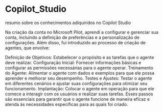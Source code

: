 # Copilot_Studio
resumo sobre os conhecimentos adiquiridos no Copilot Studio

Na criação da conta no Microsoft Pilot, aprendi a configurar e gerenciar sua conta, incluindo a definição de preferências e a personalização de configurações. Além disso, fui introduzido ao processo de criação de agentes, que envolve:

Definição de Objetivos: Estabelecer o propósito e as tarefas que o agente deve realizar.
Configuração Inicial: Fornecer informações básicas e configurar as permissões necessárias para o agente operar.
Treinamento do Agente: Alimentar o agente com dados e exemplos para que ele possa aprender e melhorar seu desempenho.
Testes e Ajustes: Testar o agente em diferentes cenários e ajustar suas configurações para otimizar seu funcionamento.
Implantação: Colocar o agente em operação para que ele comece a interagir com os usuários e realizar suas tarefas.
Esses passos são essenciais para garantir que o agente funcione de maneira eficaz e atenda às necessidades específicas para as quais foi criado.

